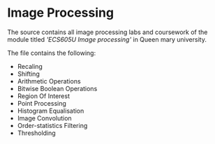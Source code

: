 # Image Processing

The source contains all image processing labs and coursework of the module titled *'ECS605U Image processing'* in Queen mary university.

The file contains the following:

* Recaling
* Shifting
* Arithmetic Operations
* Bitwise Boolean Operations
* Region Of Interest
* Point Processing
* Histogram Equalisation
* Image Convolution
* Order-statistics Filtering
* Thresholding

